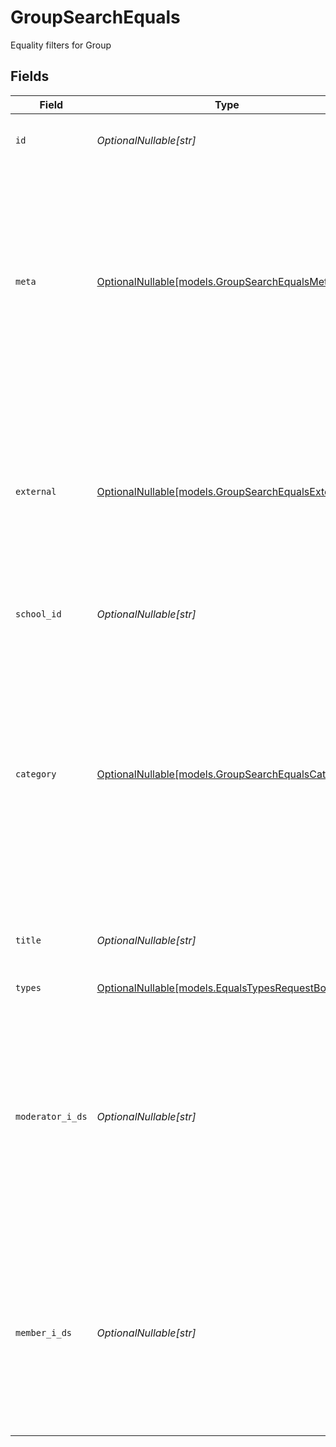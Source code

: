 # GroupSearchEquals

Equality filters for Group


## Fields

| Field                                                                                                                                                                                                                            | Type                                                                                                                                                                                                                             | Required                                                                                                                                                                                                                         | Description                                                                                                                                                                                                                      | Example                                                                                                                                                                                                                          |
| -------------------------------------------------------------------------------------------------------------------------------------------------------------------------------------------------------------------------------- | -------------------------------------------------------------------------------------------------------------------------------------------------------------------------------------------------------------------------------- | -------------------------------------------------------------------------------------------------------------------------------------------------------------------------------------------------------------------------------- | -------------------------------------------------------------------------------------------------------------------------------------------------------------------------------------------------------------------------------- | -------------------------------------------------------------------------------------------------------------------------------------------------------------------------------------------------------------------------------- |
| `id`                                                                                                                                                                                                                             | *OptionalNullable[str]*                                                                                                                                                                                                          | :heavy_minus_sign:                                                                                                                                                                                                               | Unique identifier for the Group                                                                                                                                                                                                  | 123e4567-e89b-12d3-a456-426614174000                                                                                                                                                                                             |
| `meta`                                                                                                                                                                                                                           | [OptionalNullable[models.GroupSearchEqualsMeta]](../models/groupsearchequalsmeta.md)                                                                                                                                             | :heavy_minus_sign:                                                                                                                                                                                                               | Metadata information for the Group                                                                                                                                                                                               | {<br/>"createdAt": "2024-01-15T10:30:00Z",<br/>"createdBy": "123e4567-e89b-12d3-a456-426614174000",<br/>"updatedAt": "2024-01-15T10:30:00Z",<br/>"updatedBy": "123e4567-e89b-12d3-a456-426614174000"<br/>}                       |
| `external`                                                                                                                                                                                                                       | [OptionalNullable[models.GroupSearchEqualsExternal]](../models/groupsearchequalsexternal.md)                                                                                                                                     | :heavy_minus_sign:                                                                                                                                                                                                               | External is a reusable object that can be used to store external information about the employee from another system, used for third-party integration tracking.                                                                  | {<br/>"sourceID": "example",<br/>"source": "example"<br/>}                                                                                                                                                                       |
| `school_id`                                                                                                                                                                                                                      | *OptionalNullable[str]*                                                                                                                                                                                                          | :heavy_minus_sign:                                                                                                                                                                                                               | The ID of the school the group belongs to                                                                                                                                                                                        | 123e4567-e89b-12d3-a456-426614174000                                                                                                                                                                                             |
| `category`                                                                                                                                                                                                                       | [OptionalNullable[models.GroupSearchEqualsCategory]](../models/groupsearchequalscategory.md)                                                                                                                                     | :heavy_minus_sign:                                                                                                                                                                                                               | If the category is Education, the ModeratorIDs have to be employees and the MemberIDs have to be students of the school. If the category is Other, it will not be possible to use the IsClass, IsChildcare and IsMentor fields.<br/> |                                                                                                                                                                                                                                  |
| `title`                                                                                                                                                                                                                          | *OptionalNullable[str]*                                                                                                                                                                                                          | :heavy_minus_sign:                                                                                                                                                                                                               | The title of the group, must be unique within the school.                                                                                                                                                                        | example                                                                                                                                                                                                                          |
| `types`                                                                                                                                                                                                                          | [OptionalNullable[models.EqualsTypesRequestBody]](../models/equalstypesrequestbody.md)                                                                                                                                           | :heavy_minus_sign:                                                                                                                                                                                                               | The types of the group                                                                                                                                                                                                           |                                                                                                                                                                                                                                  |
| `moderator_i_ds`                                                                                                                                                                                                                 | *OptionalNullable[str]*                                                                                                                                                                                                          | :heavy_minus_sign:                                                                                                                                                                                                               | The IDs of the moderators of the group.  Can be any user type (Student, Employee, Guardian) if the Category is Other. If the Category is Education, the Moderators have to be employees of the school.<br/>                      | 123e4567-e89b-12d3-a456-426614174000                                                                                                                                                                                             |
| `member_i_ds`                                                                                                                                                                                                                    | *OptionalNullable[str]*                                                                                                                                                                                                          | :heavy_minus_sign:                                                                                                                                                                                                               | The IDs of the members of the group. Can be any user type (Student, Employee, Guardian) if the Category is Other. If the Category is Education, the Members have to be students of the school.<br/>                              | 123e4567-e89b-12d3-a456-426614174000                                                                                                                                                                                             |